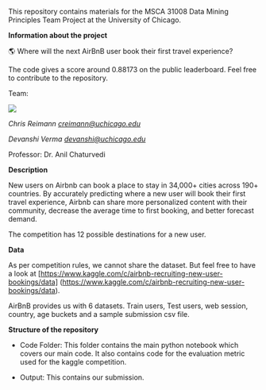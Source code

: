 This repository contains materials for the MSCA 31008 Data Mining Principles Team Project at the University of Chicago. 

**Information about the project**

:earth_americas: Where will the next AirBnB user book their first travel experience?

The code gives a score around 0.88173 on the public leaderboard. Feel free to contribute to the repository. 

Team: 

![](https://i.ibb.co/8Nydpjh/Team.png)

_Chris Reimann [creimann@uchicago.edu](creimann@uchicago.edu)_

_Devanshi Verma [devanshi@uchicago.edu](devanshi@uchicago.edu)_

Professor: Dr. Anil Chaturvedi


**Description**

New users on Airbnb can book a place to stay in 34,000+ cities across 190+ countries. By accurately predicting where a new user will book their first travel experience, Airbnb can share more personalized content with their community, decrease the average time to first booking, and better forecast demand.

The competition has 12 possible destinations for a new user.

**Data**

As per competition rules, we cannot share the dataset. But feel free to have a look at [https://www.kaggle.com/c/airbnb-recruiting-new-user-bookings/data] (https://www.kaggle.com/c/airbnb-recruiting-new-user-bookings/data). 

AirBnB provides us with 6 datasets. Train users, Test users, web session, country, age buckets and a sample submission csv file.

**Structure of the repository**

- Code Folder: This folder contains the main python notebook which covers our main code. It also contains code for the evaluation metric used for the kaggle competition.

- Output: This contains our submission.









